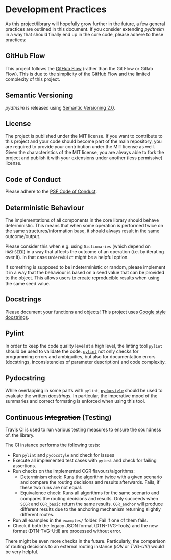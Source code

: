 # Development Practices
As this project/library will hopefully grow further in the future, a few general practices are outlined in this document. If you consider extending *pydtnsim* in a way that should finally end up in the core code, please adhere to these practices:

## GitHub Flow
This project follows the [GitHub Flow](https://guides.github.com/introduction/flow/) (rather than the Git Flow or Gitlab Flow). This is due to the simplicity of the GitHub Flow and the limited complexity of this project.

## Semantic Versioning
*pydtnsim* is released using [Semantic Versioning 2.0](https://semver.org/spec/v2.0.0.html).

## License
The project is published under the MIT license. If you want to contribute to this project and your code should become part of the main repository, you are
required to provide your contribution under the MIT license as well. Given the characteristics of the MIT license, you are always able to fork the project and publish it with your extensions under another (less permissive) license.

## Code of Conduct
Please adhere to the [PSF Code of Conduct](https://www.python.org/psf/codeofconduct/).

## Deterministic Behaviour
The implementations of all components in the core library should behave deterministic. This means that when some operation is performed twice on the same structures/information base, it should always result in the same outcome/output.

Please consider this when e.g. using `Dictionaries` (which depend on `HASHSEED`) in a way that affects the outcome of an operation (i.e. by iterating over it). In that case `OrderedDict` might be a helpful option.

If something is supposed to be indeterministic or random, please implement it in a way that the behaviour is based on a seed value that can be provided to the object. This allows users to create reproducible results when using the same seed value.

## Docstrings
Please document your functions and objects! This project uses [Google style docstrings](http://sphinxcontrib-napoleon.readthedocs.io/en/latest/example_google.html).

## Pylint
In order to keep the code quality level at a high level, the linting tool `pylint` should be used to validate the code. [`pylint`](https://www.pylint.org/) not only checks for programming errors and ambiguities, but also for documentation errors (docstrings, inconsistencies of parameter description) and code complexity.

## Pydocstring
While overlapping in some parts with `pylint`, [`pydocstyle`](http://www.pydocstyle.org/en/2.1.1/) should be used to evaluate the written *docstrings*. In particular, the imperative mood of the summaries and correct formating is enforced when using this tool.

## Continuous ~~Integration~~ (Testing)
Travis CI is used to run various testing measures to ensure the soundness of.
the library.

The CI instance performs the following tests:
- Run `pylint` and `pydocstyle` and check for issues
- Execute all implemented test cases with `pytest` and check for failing assertions.
- Run checks on the implemented CGR flavours/algorithms:
  * Determinism check: Runs the algorithm twice with a given scenario and compare the routing decisions and results afterwards. Fails, if these two runs are not equal.
  * Equivalence check: Runs all algorithms for the same scenario and compares the routing decisions and results. Only succeeds when `SCGR` and `CGR_basic` return the same results. `CGR_anchor` will produce different results due to the anchoring mechanism returning slightly different routes.
- Run all examples in the `examples/` folder. Fail if one of them fails.
- Check if both the legacy JSON format (DTN-TVG-Tools) and the new format (DTN-TVG-Util) are processed without error.

There might be even more checks in the future. Particularly, the comparison of routing decisions to an external routing instance (*ION* or *TVG-Util*) would be very helpful.
